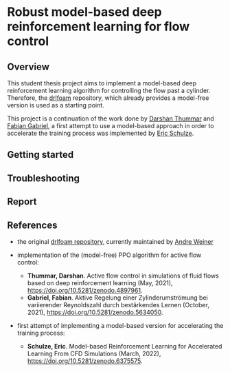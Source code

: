 # Robust model-based deep reinforcement learning for flow control

## Overview
This student thesis project aims to implement a model-based deep reinforcement learning algorithm for controlling the
flow past a cylinder. Therefore, the [drlfoam](https://github.com/OFDataCommittee/drlfoam) repository, which already 
provides a model-free version is used as a starting point.

This project is a continuation of the work done by [Darshan Thummar](https://github.com/darshan315/flow_past_cylinder_by_DRL) and
[Fabian Gabriel](https://github.com/FabianGabriel/Active_flow_control_past_cylinder_using_DRL), a first attempt to use a model-based
approach in order to accelerate the training process was implemented by [Eric Schulze](https://github.com/FabianGabriel/Active_flow_control_past_cylinder_using_DRL).

## Getting started

## Troubleshooting

## Report

## References
- the original [drlfoam repository](https://github.com/OFDataCommittee/drlfoam), currently maintained by
  [Andre Weiner](https://github.com/AndreWeiner)
- implementation of the (model-free) PPO algorithm for active flow control:
  * **Thummar, Darshan**. Active flow control in simulations of fluid flows based on deep reinforcement learning (May, 2021),<br/>
  https://doi.org/10.5281/zenodo.4897961.
  * **Gabriel, Fabian**. Aktive Regelung einer Zylinderumströmung bei variierender Reynoldszahl durch bestärkendes Lernen (October, 2021),
  https://doi.org/10.5281/zenodo.5634050.

- first attempt of implementing a model-based version for accelerating the training process:
  * **Schulze, Eric**. Model-based Reinforcement Learning for Accelerated Learning From CFD Simulations (March, 2022),<br/>
  https://doi.org/10.5281/zenodo.6375575.
